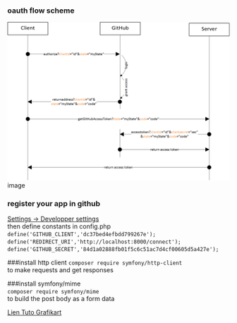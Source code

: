 ### oauth flow scheme  
![](public/assets/images/oauth-flow.png)image

### register your app in github
[Settings -> Developper settings](https://github.com/settings/developers)  
then define constants in config.php  
`define('GITHUB_CLIENT','dc37bed4efbdd799267e');
define('REDIRECT_URI','http://localhost:8000/connect');
define('GITHUB_SECRET','84d1a02888fb01f5c6c51ac7d4cf00605d5a427e');`

###install http client
`composer require symfony/http-client`  
to make requests and get responses


###install symfony/mime  
`composer require symfony/mime`  
to build the post body as a form data



[Lien Tuto Grafikart](https://grafikart.fr/tutoriels/oauth2-php-google-1171)